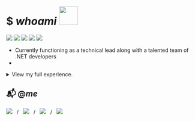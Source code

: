 # $ *whoami* <img src="https://mariajandersen.com/wp-content/uploads/2019/03/gladkunde_gif.gif" width="50">
<a href="#"><img src="https://img.shields.io/badge/Full%20Stack-Developer-white?style=flat-square"></a>
<a href="#"><img src="https://img.shields.io/badge/Open%20Source-Advocate-white?style=flat-square"></a>
<a href="#"><img src="https://img.shields.io/badge/Clean%20Code-Fanatic-white?style=flat-square"></a>
<a href="#"><img src="https://img.shields.io/badge/DevOps-Wizard-white?style=flat-square"></a>
<a href="#"><img src="https://img.shields.io/badge/Shift%20Left-Mentor-white?style=flat-square"></a>

* Currently functioning as a technical lead along with a talented team of .NET developers
* 

<details>
  <summary>View my full experience.</summary>
  
 <table>
  <tr>
   <td>syntax</td>
   <td>
    <img src="https://img.shields.io/badge/-JavaScript-F7DF1E?style=flat-square&logo=javascript&logoColor=black"/>
    <img src="https://img.shields.io/badge/-TypeScript-007ACC?style=flat-square&logo=typescript"/>
    <img src="https://img.shields.io/badge/-Python-3776AB?style=flat-square&logo=Python&logoColor=white"/>
    <img src="https://img.shields.io/badge/-C%20Sharp-00599C?style=flat-square&logo=c%20sharp"/>
    <img src="https://img.shields.io/badge/-.NET-5C2D91?style=flat-square&logo=.net"/>
    <img src="https://img.shields.io/badge/-Java-007396?style=flat-square&logo=java&logoColor=white"/>
    <img src="https://img.shields.io/badge/-HTML5-E34F26?style=flat-square&logo=html5&logoColor=white"/>
    <img src="https://img.shields.io/badge/-CSS3-1572B6?style=flat-square&logo=css3"/>
    <img src="https://img.shields.io/badge/-Sass-CC6699?style=flat-square&logo=sass&logoColor=white"/>
    <img src="https://img.shields.io/badge/-Markdown-black?style=flat-square&logo=markdown&logoColor=white"/>
  </td>
  </tr>
  <tr>
     <td>frameworks</td>
      <td>
       <img src="https://img.shields.io/badge/-React-61DAFB?style=flat-square&logo=react&logoColor=black"/>
       <img src="https://img.shields.io/badge/-Angular-DD0031?style=flat-square&logo=Angular"/>
       <img src="https://img.shields.io/badge/-Bootstrap-563D7C?style=flat-square&logo=bootstrap"/>
       <img src="https://img.shields.io/badge/-Node.js-339933?style=flat-square&logo=Node.js&logoColor=white"/>
       <img src="https://img.shields.io/badge/-Vue.js-4FC08D?style=flat-square&logo=vue.js&logoColor=white"/>
       <img src="https://img.shields.io/badge/-jQuery-0769AD?style=flat-square&logo=jquery&logoColor=white"/>
       <img src="https://img.shields.io/badge/-Django-092E20?style=flat-square&logo=django&logoColor=white"/>
       <img src="https://img.shields.io/badge/-Flask-black?style=flat-square&logo=flask&logoColor=white"/>
       <img src="https://img.shields.io/badge/-Spring-6DB33F?style=flat-square&logo=spring&logoColor=white"/>
       <img src="https://img.shields.io/badge/-Swagger-85EA2D?style=flat-square&logo=swagger&logoColor=black"/>
     </td>
  </tr>
  <tr>
     <td>databases</td>
      <td>
       <img src="https://img.shields.io/badge/-MongoDB-47A248?style=flat-square&logo=mongodb&logoColor=white"/>
       <img src="https://img.shields.io/badge/-MySQL-4479A1?style=flat-square&logo=mysql&logoColor=white"/>
       <img src="https://img.shields.io/badge/-Microsoft%20SQL%20Server-CC2927?style=flat-square&logo=microsoft-sql-server&logoColor=white"/>
       <img src="https://img.shields.io/badge/-Oracle-F80000?style=flat-square&logo=oracle&logoColor=white"/>
     </td>
  </tr>
  <tr>
     <td>servers</td>
      <td>
       <img src="https://img.shields.io/badge/-Digital%20Ocean-darkblue?style=flat-square&logo=digitalocean"/>
       <img src="https://img.shields.io/badge/-Amazon%20AWS-232F3E?style=flat-square&logo=amazon-aws"/>
       <img src="https://img.shields.io/badge/-Google%20Cloud-4285F4?style=flat-square&logo=google-cloud&logoColor=white"/>
       <img src="https://img.shields.io/badge/-Red%20Hat%20Open%20Shift-EE0000?style=flat-square&logo=Red-Hat-Open-Shift"/>
       <img src="https://img.shields.io/badge/-Firebase-FFCA28?style=flat-square&logo=firebase&logoColor=black"/>
       <img src="https://img.shields.io/badge/-nginx-269539?style=flat-square&logo=nginx&logoColor=white"/>
       <img src="https://img.shields.io/badge/-Apache-D22128?style=flat-square&logo=apache&logoColor=white"/>
     </td>
  </tr>
  <tr>
     <td>devops</td>
      <td>
       <img src="https://img.shields.io/badge/-Git-F05032?style=flat-square&logo=git&logoColor=white"/>
       <img src="https://img.shields.io/badge/-GitHub-181717?style=flat-square&logo=github&logoColor=white"/>
       <img src="https://img.shields.io/badge/-GitLab-FCA121?style=flat-square&logo=gitlab&logoColor=white"/>
       <img src="https://img.shields.io/badge/-Jenkins-D24939?style=flat-square&logo=jenkins&logoColor=white"/>
       <img src="https://img.shields.io/badge/-SonarQube-4E9BCD?style=flat-square&logo=sonarqube&logoColor=white"/>
       <img src="https://img.shields.io/badge/-Subversion-809CC9?style=flat-square&logo=subversion&logoColor=white"/>
       <img src="https://img.shields.io/badge/-Azure%20DevOps-0078D7?style=flat-square&logo=azure-devops&logoColor=white"/>
     </td>
  </tr>
  <tr>
     <td>tools</td>
      <td>
       <img src="https://img.shields.io/badge/-Docker-2496ED?style=flat-square&logo=docker&logoColor=white"/>
       <img src="https://img.shields.io/badge/-Visual%20Studio%20Code-4E9BCD?style=flat-square&logo=visual-studio-code&logoColor=white"/>
       <img src="https://img.shields.io/badge/-Visual%20Studio-5C2D91?style=flat-square&logo=visual-studio&logoColor=white"/>
       <img src="https://img.shields.io/badge/-SonarLint-CC2026?style=flat-square&logo=sonarlint&logoColor=white"/>
       <img src="https://img.shields.io/badge/-WebStorm-black?style=flat-square&logo=webstorm&logoColor=white"/>
       <img src="https://img.shields.io/badge/-IntelliJ%20IDEA-black?style=flat-square&logo=intellij-idea&logoColor=white"/>
       <img src="https://img.shields.io/badge/-PyCharm-black?style=flat-square&logo=pycharm&logoColor=white"/>
       <img src="https://img.shields.io/badge/-Eclipse%20IDE-2C2255?style=flat-square&logo=eclipse-ide&logoColor=white"/>
       <img src="https://img.shields.io/badge/-Atom-66595C?style=flat-square&logo=atom&logoColor=white"/>
       <img src="https://img.shields.io/badge/-Jupyter-F37626?style=flat-square&logo=jupyter&logoColor=white"/>
       <img src="https://img.shields.io/badge/-Postman-FF6C37?style=flat-square&logo=postman&logoColor=white"/>
       <img src="https://img.shields.io/badge/-Apache%20Maven-C71A36?style=flat-square&logo=apache-maven&logoColor=white"/>
       <img src="https://img.shields.io/badge/-Gradle-02303A?style=flat-square&logo=gradle&logoColor=white"/>
       <img src="https://img.shields.io/badge/-Dynatrace-1496FF?style=flat-square&logo=dynatrace&logoColor=white"/>
       <img src="https://img.shields.io/badge/-Lighthouse-F44B21?style=flat-square&logo=lighthouse&logoColor=white"/>
       <img src="https://img.shields.io/badge/-Powershell-5391FE?style=flat-square&logo=powershell&logoColor=white"/>
       <img src="https://img.shields.io/badge/-Vagrant-1563FF?style=flat-square&logo=vagrant&logoColor=white"/>
       <img src="https://img.shields.io/badge/-Homebrew-FBB040?style=flat-square&logo=homebrew&logoColor=black"/>
     </td>
  </tr>
  <tr>
     <td>systems</td>
      <td>
       <img src="https://img.shields.io/badge/-MacOS-999?style=flat-square&logo=apple&logoColor=white"/>
       <img src="https://img.shields.io/badge/-Windows-0078D6?style=flat-square&logo=windows&logoColor=white"/>
       <img src="https://img.shields.io/badge/-Ubuntu-E95420?style=flat-square&logo=ubuntu&logoColor=white"/>
       <img src="https://img.shields.io/badge/-Debian-A81D33?style=flat-square&logo=debian&logoColor=white"/>
       <img src="https://img.shields.io/badge/-Raspberry%20Pi-C51A4A?style=flat-square&logo=Raspberry-Pi"/>
       <img src="https://img.shields.io/badge/-iPhone-black?style=flat-square&logo=ios&logoColor=white"/>
       <img src="https://img.shields.io/badge/-Android-3DDC84?style=flat-square&logo=android&logoColor=white"/>
     </td>
  </tr>
 </table>
</details>


## :mailbox_with_mail: @*me*
<a href="https://brignano.io" alt="Website Badge"><img src="https://img.shields.io/badge/-brignano.io-grey?style=flat-square&labelColor=grey&logo=google-chrome&logoColor=white&link=https://brignano.io"/></a> &nbsp; / &nbsp;
<a href="https://linkedin.com/in/brignano" alt="Linkedin Badge"><img src="https://img.shields.io/badge/-brignano-blue?style=flat-square&logo=Linkedin&logoColor=white&link=https://linkedin.com/in/brignano"/></a> &nbsp; / &nbsp;
<a href="https://twitter.com/brignano_" alt="Twitter Badge"><img src="https://img.shields.io/badge/-@brignano__-1DA1F2?style=flat-square&logo=twitter&logoColor=white&link=https://twitter.com/brignano_"/></a> &nbsp; / &nbsp;
<a href="mailto:anthonybrignano@gmail.com" alt="Gmail Badge"><img src="https://img.shields.io/badge/-anthonybrignano@gmail.com-c14438?style=flat-square&logo=Gmail&logoColor=white&link=mailto:anthonybrignano@gmail.com)"/></a>
